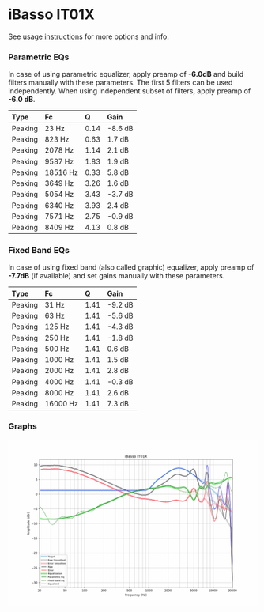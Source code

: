 # iBasso IT01X
See [usage instructions](https://github.com/jaakkopasanen/AutoEq#usage) for more options and info.

### Parametric EQs
In case of using parametric equalizer, apply preamp of **-6.0dB** and build filters manually
with these parameters. The first 5 filters can be used independently.
When using independent subset of filters, apply preamp of **-6.0 dB**.

| Type    | Fc       |    Q | Gain    |
|:--------|:---------|:-----|:--------|
| Peaking | 23 Hz    | 0.14 | -8.6 dB |
| Peaking | 823 Hz   | 0.63 | 1.7 dB  |
| Peaking | 2078 Hz  | 1.14 | 2.1 dB  |
| Peaking | 9587 Hz  | 1.83 | 1.9 dB  |
| Peaking | 18516 Hz | 0.33 | 5.8 dB  |
| Peaking | 3649 Hz  | 3.26 | 1.6 dB  |
| Peaking | 5054 Hz  | 3.43 | -3.7 dB |
| Peaking | 6340 Hz  | 3.93 | 2.4 dB  |
| Peaking | 7571 Hz  | 2.75 | -0.9 dB |
| Peaking | 8409 Hz  | 4.13 | 0.8 dB  |

### Fixed Band EQs
In case of using fixed band (also called graphic) equalizer, apply preamp of **-7.7dB**
(if available) and set gains manually with these parameters.

| Type    | Fc       |    Q | Gain    |
|:--------|:---------|:-----|:--------|
| Peaking | 31 Hz    | 1.41 | -9.2 dB |
| Peaking | 63 Hz    | 1.41 | -5.6 dB |
| Peaking | 125 Hz   | 1.41 | -4.3 dB |
| Peaking | 250 Hz   | 1.41 | -1.8 dB |
| Peaking | 500 Hz   | 1.41 | 0.6 dB  |
| Peaking | 1000 Hz  | 1.41 | 1.5 dB  |
| Peaking | 2000 Hz  | 1.41 | 2.8 dB  |
| Peaking | 4000 Hz  | 1.41 | -0.3 dB |
| Peaking | 8000 Hz  | 1.41 | 2.6 dB  |
| Peaking | 16000 Hz | 1.41 | 7.3 dB  |

### Graphs
![](./iBasso%20IT01X.png)